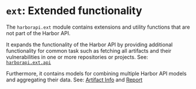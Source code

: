 # `ext`: Extended functionality

The `harborapi.ext` module contains extensions and utility functions that are not part of the Harbor API.

It expands the functionality of the Harbor API by providing additional
functionality for common task such as fetching all artifacts and their
vulnerabilities in one or more repositories or projects. See: [`harborapi.ext.api`](../../reference/ext/api.md)

Furthermore, it contains models for combining multiple Harbor API models and aggregating their data. See: [Artifact Info](./artifact.md) and [Report](./report.md)
